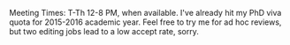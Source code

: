 Meeting Times: T-Th 12-8 PM, when available. I've already hit my PhD viva quota for 2015-2016 academic year. Feel free to try me for ad hoc reviews, but two editing jobs lead to a low accept rate, sorry.
